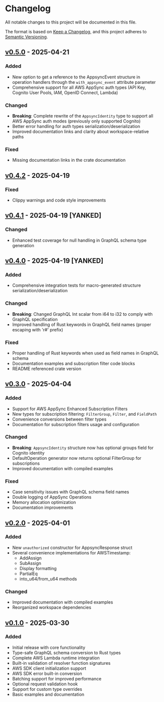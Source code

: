 # Changelog

All notable changes to this project will be documented in this file.

The format is based on [Keep a Changelog](https://keepachangelog.com/en/1.1.0/),
and this project adheres to [Semantic Versioning](https://semver.org/spec/v2.0.0.html).

## [v0.5.0] - 2025-04-21

### Added
- New option to get a reference to the AppsyncEvent structure in operation handlers through the `with_appsync_event` attribute parameter
- Comprehensive support for all AWS AppSync auth types (API Key, Cognito User Pools, IAM, OpenID Connect, Lambda)

### Changed
- **Breaking**: Complete rewrite of the `AppsyncIdentity` type to support all AWS AppSync auth modes (previously only supported Cognito)
- Better error handling for auth types serialization/deserialization
- Improved documentation links and clarity about workspace-relative paths

### Fixed
- Missing documentation links in the crate documentation

## [v0.4.2] - 2025-04-19

### Fixed
- Clippy warnings and code style improvements

## [v0.4.1] - 2025-04-19 [YANKED]

### Changed
- Enhanced test coverage for null handling in GraphQL schema type generation

## [v0.4.0] - 2025-04-19 [YANKED]

### Added
- Comprehensive integration tests for macro-generated structure serialization/deserialization

### Changed
- **Breaking**: Changed GraphQL Int scalar from i64 to i32 to comply with GraphQL specification
- Improved handling of Rust keywords in GraphQL field names (proper escaping with 'r#' prefix)

### Fixed
- Proper handling of Rust keywords when used as field names in GraphQL schema
- Documentation examples and subscription filter code blocks
- README referenced crate version

## [v0.3.0] - 2025-04-04

### Added
- Support for AWS AppSync Enhanced Subscription Filters
- New types for subscription filtering: `FilterGroup`, `Filter`, and `FieldPath`
- Convenience conversions between filter types
- Documentation for subscription filters usage and configuration

### Changed
- **Breaking**: `AppsyncIdentity` structure now has optional groups field for Cognito identity
- DefaultOperation generator now returns optional FilterGroup for subscriptions
- Improved documentation with compiled examples

### Fixed
- Case sensitivity issues with GraphQL schema field names
- Double logging of AppSync Operations
- Memory allocation optimization
- Documentation improvements

## [v0.2.0] - 2025-04-01

### Added
- New `unauthorized` constructor for AppsyncResponse struct
- Several convenience implementations for AWSTimestamp:
  - AddAssign<Duration>
  - SubAssign<Duration>
  - Display formatting
  - PartialEq
  - into_u64/from_u64 methods

### Changed
- Improved documentation with compiled examples
- Reorganized workspace dependencies

## [v0.1.0] - 2025-03-30

### Added
- Initial release with core functionality
- Type-safe GraphQL schema conversion to Rust types
- Complete AWS Lambda runtime integration
- Built-in validation of resolver function signatures
- AWS SDK client initialization support
- AWS SDK error built-in conversion
- Batching support for improved performance
- Optional request validation hook
- Support for custom type overrides
- Basic examples and documentation

[v0.5.0]: https://github.com/JeremieRodon/lambda-appsync/compare/v0.4.2...v0.5.0
[v0.4.2]: https://github.com/JeremieRodon/lambda-appsync/compare/v0.4.1...v0.4.2
[v0.4.1]: https://github.com/JeremieRodon/lambda-appsync/compare/v0.4.0...v0.4.1
[v0.4.0]: https://github.com/JeremieRodon/lambda-appsync/compare/v0.3.0...v0.4.0
[v0.3.0]: https://github.com/JeremieRodon/lambda-appsync/compare/v0.2.0...v0.3.0
[v0.2.0]: https://github.com/JeremieRodon/lambda-appsync/compare/v0.1.0...v0.2.0
[v0.1.0]: https://github.com/JeremieRodon/lambda-appsync/releases/tag/v0.1.0
